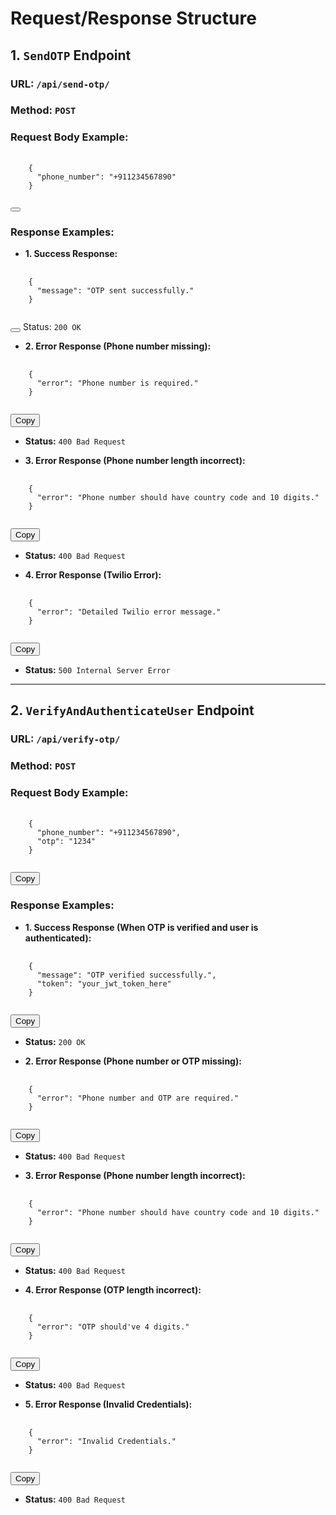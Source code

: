 # Request/Response Structure

## 1. `SendOTP` Endpoint

### URL: `/api/send-otp/`
### Method: `POST`

### Request Body Example:
<pre>
  <code id="send-otp-request">
    {
      "phone_number": "+911234567890"
    }
  </code>
</pre>
<button onclick="copyToClipboard('#send-otp-request')"></button>

### Response Examples:

- **1. Success Response:**
<pre>
  <code id="send-otp-success">
    {
      "message": "OTP sent successfully."
    }
  </code>
</pre>
<button onclick="copyToClipboard('#send-otp-success')"></button>
Status: `200 OK`


- **2. Error Response (Phone number missing):**
<pre>
  <code id="send-otp-error-missing">
    {
      "error": "Phone number is required."
    }
  </code>
</pre>
<button onclick="copyToClipboard('#send-otp-error-missing')">Copy</button>
- **Status:** `400 Bad Request`

- **3. Error Response (Phone number length incorrect):**
<pre>
  <code id="send-otp-error-length">
    {
      "error": "Phone number should have country code and 10 digits."
    }
  </code>
</pre>
<button onclick="copyToClipboard('#send-otp-error-length')">Copy</button>
- **Status:** `400 Bad Request`

- **4. Error Response (Twilio Error):**
<pre>
  <code id="send-otp-error-twilio">
    {
      "error": "Detailed Twilio error message."
    }
  </code>
</pre>
<button onclick="copyToClipboard('#send-otp-error-twilio')">Copy</button>
- **Status:** `500 Internal Server Error`

---

## 2. `VerifyAndAuthenticateUser` Endpoint

### URL: `/api/verify-otp/`
### Method: `POST`

### Request Body Example:
<pre>
  <code id="verify-otp-request">
    {
      "phone_number": "+911234567890",
      "otp": "1234"
    }
  </code>
</pre>
<button onclick="copyToClipboard('#verify-otp-request')">Copy</button>

### Response Examples:

- **1. Success Response (When OTP is verified and user is authenticated):**
<pre>
  <code id="verify-otp-success">
    {
      "message": "OTP verified successfully.",
      "token": "your_jwt_token_here"
    }
  </code>
</pre>
<button onclick="copyToClipboard('#verify-otp-success')">Copy</button>
- **Status:** `200 OK`

- **2. Error Response (Phone number or OTP missing):**
<pre>
  <code id="verify-otp-error-missing">
    {
      "error": "Phone number and OTP are required."
    }
  </code>
</pre>
<button onclick="copyToClipboard('#verify-otp-error-missing')">Copy</button>
- **Status:** `400 Bad Request`

- **3. Error Response (Phone number length incorrect):**
<pre>
  <code id="verify-otp-error-length">
    {
      "error": "Phone number should have country code and 10 digits."
    }
  </code>
</pre>
<button onclick="copyToClipboard('#verify-otp-error-length')">Copy</button>
- **Status:** `400 Bad Request`

- **4. Error Response (OTP length incorrect):**
<pre>
  <code id="verify-otp-error-otp-length">
    {
      "error": "OTP should've 4 digits."
    }
  </code>
</pre>
<button onclick="copyToClipboard('#verify-otp-error-otp-length')">Copy</button>
- **Status:** `400 Bad Request`

- **5. Error Response (Invalid Credentials):**
<pre>
  <code id="verify-otp-error-invalid">
    {
      "error": "Invalid Credentials."
    }
  </code>
</pre>
<button onclick="copyToClipboard('#verify-otp-error-invalid')">Copy</button>
- **Status:** `400 Bad Request`
